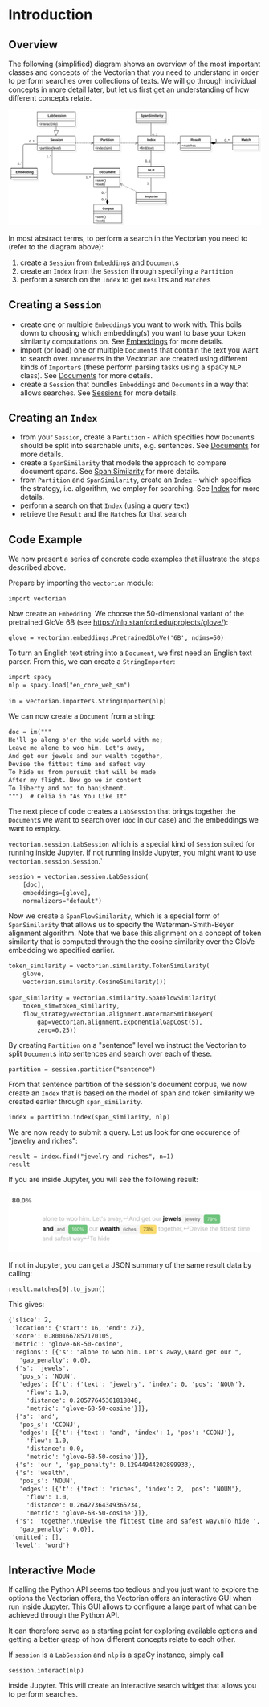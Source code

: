 # Introduction

## Overview

The following (simplified) diagram shows an overview of the most important
classes and concepts of the Vectorian that you need to understand in order
to perform searches over collections of texts. We will go through individual
concepts in more detail later, but let us first get an understanding of how
different concepts relate.

![Overview diagram of important concepts in the Vectorian](images/concepts.svg)

In most abstract terms, to perform a search in the Vectorian you need to (refer
to the diagram above):

1. create a `Session` from `Embedding`s and `Document`s
2. create an `Index` from the `Session` through specifying a `Partition`
3. perform a search on the `Index` to get `Result`s and `Match`es

## Creating a `Session`

* create one or multiple `Embedding`s you want to work with. This boils down
to choosing which embedding(s) you want to base your token similarity
computations on. See [Embeddings](../embeddings) for more details.
* import (or load) one or multiple `Document`s that contain the text you
want to search over. `Document`s in the Vectorian are created using different
kinds of `Importer`s (these perform parsing tasks using a spaCy `NLP` class).
See [Documents](../documents) for more details.
* create a `Session` that bundles `Embedding`s and `Document`s in a way
that allows searches. See [Sessions](../sessions) for more details.

## Creating an `Index`

* from your `Session`, create a `Partition` - which specifies how `Document`s should be split into searchable units,
e.g. sentences. See [Documents](../documents) for more details.
* create a `SpanSimilarity` that models the approach to compare document spans.
See [Span Similarity](../sim_span) for more details.
* from `Partition` and `SpanSimilarity`, create an `Index` - which specifies the strategy,
i.e. algorithm, we employ for searching. See [Index](../vec_index) for more details.
* perform a search on that `Index` (using a query text)
* retrieve the `Result` and the `Match`es for that search

## Code Example

We now present a series of concrete code examples that illustrate the steps
described above.

Prepare by importing the `vectorian` module:

```
import vectorian
```

Now create an `Embedding`. We choose the 50-dimensional
variant of the pretrained GloVe 6B (see https://nlp.stanford.edu/projects/glove/):

```
glove = vectorian.embeddings.PretrainedGloVe('6B', ndims=50)
```

To turn an English text string into a `Document`, we first need an English
text parser. From this, we can create a `StringImporter`:

```
import spacy
nlp = spacy.load("en_core_web_sm")

im = vectorian.importers.StringImporter(nlp)
```

We can now create a `Document` from a string:

```
doc = im("""
He'll go along o'er the wide world with me;
Leave me alone to woo him. Let's away,
And get our jewels and our wealth together,
Devise the fittest time and safest way
To hide us from pursuit that will be made
After my flight. Now go we in content
To liberty and not to banishment.
""")  # Celia in "As You Like It"
```

The next piece of code creates a `LabSession` that brings together
the `Document`s we want to search over (`doc` in our case) and the
embeddings we want to employ.
 
`vectorian.session.LabSession` which is a special
kind of `Session` suited for running inside Jupyter. If not
running inside Jupyter, you might want to use
`vectorian.session.Session`.`

```
session = vectorian.session.LabSession(
    [doc],
    embeddings=[glove],
    normalizers="default")
```

Now we create a `SpanFlowSimilarity`, which
is a special form of `SpanSimilarity` that allows us to
specify the Waterman-Smith-Beyer alignment algorithm.
Note that we base this alignment on a concept of token similarity
that is computed through the the cosine similarity over the GloVe
embedding we specified earlier.

```
token_similarity = vectorian.similarity.TokenSimilarity(
    glove,
    vectorian.similarity.CosineSimilarity())

span_similarity = vectorian.similarity.SpanFlowSimilarity(
    token_sim=token_similarity,
    flow_strategy=vectorian.alignment.WatermanSmithBeyer(
        gap=vectorian.alignment.ExponentialGapCost(5),
        zero=0.25))
```

By creating `Partition` on a "sentence" level we instruct the
Vectorian to split `Document`s into sentences and search over
each of these.

```
partition = session.partition("sentence")
```

From that sentence partition of the session's document corpus,
we now create an `Index` that is based on the model of span and
token similarity we created earlier through `span_similarity`.

```
index = partition.index(span_similarity, nlp)
```

We are now ready to submit a query. Let us look for one occurence
of "jewelry and riches":

```
result = index.find("jewelry and riches", n=1)
result
```

If you are inside Jupyter, you will see the following result:

![Visualization of seach result inside Jupyter](images/sample_labsession_result.png)

If not in Jupyter, you can get a JSON summary of the same result data by calling:

```
result.matches[0].to_json()
```

This gives:

```
{'slice': 2,
 'location': {'start': 16, 'end': 27},
 'score': 0.8001667857170105,
 'metric': 'glove-6B-50-cosine',
 'regions': [{'s': "alone to woo him. Let's away,\nAnd get our ",
   'gap_penalty': 0.0},
  {'s': 'jewels',
   'pos_s': 'NOUN',
   'edges': [{'t': {'text': 'jewelry', 'index': 0, 'pos': 'NOUN'},
     'flow': 1.0,
     'distance': 0.20577645301818848,
     'metric': 'glove-6B-50-cosine'}]},
  {'s': 'and',
   'pos_s': 'CCONJ',
   'edges': [{'t': {'text': 'and', 'index': 1, 'pos': 'CCONJ'},
     'flow': 1.0,
     'distance': 0.0,
     'metric': 'glove-6B-50-cosine'}]},
  {'s': 'our ', 'gap_penalty': 0.12944944202899933},
  {'s': 'wealth',
   'pos_s': 'NOUN',
   'edges': [{'t': {'text': 'riches', 'index': 2, 'pos': 'NOUN'},
     'flow': 1.0,
     'distance': 0.26427364349365234,
     'metric': 'glove-6B-50-cosine'}]},
  {'s': 'together,\nDevise the fittest time and safest way\nTo hide ',
   'gap_penalty': 0.0}],
 'omitted': [],
 'level': 'word'}
```

## Interactive Mode

If calling the Python API seems too tedious and you just want to explore the
options the Vectorian offers, the Vectorian offers an interactive GUI when run
inside Jupyter. This GUI allows to configure a large part of what can be achieved
through the Python API.

It can therefore serve as a starting point for exploring available options and
getting a better grasp of how different concepts relate to each other.

If `session` is a `LabSession` and `nlp` is a spaCy instance, simply call

```
session.interact(nlp)
```

inside Jupyter. This will create an interactive search widget that allows
you to perform searches.
